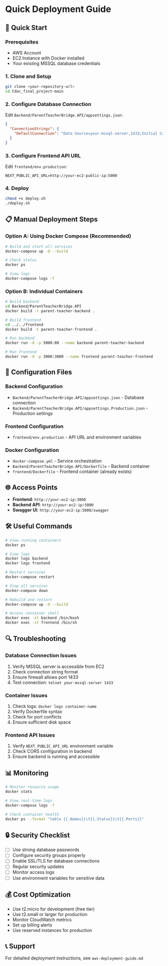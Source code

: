 # Quick Deployment Guide

## 🚀 Quick Start

### Prerequisites
- AWS Account
- EC2 Instance with Docker installed
- Your existing MSSQL database credentials

### 1. Clone and Setup
```bash
git clone <your-repository-url>
cd Cdac_final_project-main
```

### 2. Configure Database Connection
Edit `Backend/ParentTeacherBridge.API/appsettings.json`:
```json
{
  "ConnectionStrings": {
    "DefaultConnection": "Data Source=your-mssql-server,1433;Initial Catalog=ParentTeacherHub;User ID=your-username;Password=your-password;TrustServerCertificate=true;Encrypt=false"
  }
}
```

### 3. Configure Frontend API URL
Edit `frontend/env.production`:
```
NEXT_PUBLIC_API_URL=http://your-ec2-public-ip:5000
```

### 4. Deploy
```bash
chmod +x deploy.sh
./deploy.sh
```

## 📋 Manual Deployment Steps

### Option A: Using Docker Compose (Recommended)
```bash
# Build and start all services
docker-compose up -d --build

# Check status
docker ps

# View logs
docker-compose logs -f
```

### Option B: Individual Containers
```bash
# Build backend
cd Backend/ParentTeacherBridge.API
docker build -t parent-teacher-backend .

# Build frontend
cd ../../frontend
docker build -t parent-teacher-frontend .

# Run backend
docker run -d -p 5000:80 --name backend parent-teacher-backend

# Run frontend
docker run -d -p 3000:3000 --name frontend parent-teacher-frontend
```

## 🔧 Configuration Files

### Backend Configuration
- `Backend/ParentTeacherBridge.API/appsettings.json` - Database connection
- `Backend/ParentTeacherBridge.API/appsettings.Production.json` - Production settings

### Frontend Configuration
- `frontend/env.production` - API URL and environment variables

### Docker Configuration
- `docker-compose.yml` - Service orchestration
- `Backend/ParentTeacherBridge.API/Dockerfile` - Backend container
- `frontend/Dockerfile` - Frontend container (already exists)

## 🌐 Access Points

- **Frontend**: `http://your-ec2-ip:3000`
- **Backend API**: `http://your-ec2-ip:5000`
- **Swagger UI**: `http://your-ec2-ip:5000/swagger`

## 🛠️ Useful Commands

```bash
# View running containers
docker ps

# View logs
docker logs backend
docker logs frontend

# Restart services
docker-compose restart

# Stop all services
docker-compose down

# Rebuild and restart
docker-compose up -d --build

# Access container shell
docker exec -it backend /bin/bash
docker exec -it frontend /bin/sh
```

## 🔍 Troubleshooting

### Database Connection Issues
1. Verify MSSQL server is accessible from EC2
2. Check connection string format
3. Ensure firewall allows port 1433
4. Test connection: `telnet your-mssql-server 1433`

### Container Issues
1. Check logs: `docker logs container-name`
2. Verify Dockerfile syntax
3. Check for port conflicts
4. Ensure sufficient disk space

### Frontend API Issues
1. Verify `NEXT_PUBLIC_API_URL` environment variable
2. Check CORS configuration in backend
3. Ensure backend is running and accessible

## 📊 Monitoring

```bash
# Monitor resource usage
docker stats

# View real-time logs
docker-compose logs -f

# Check container health
docker ps --format "table {{.Names}}\t{{.Status}}\t{{.Ports}}"
```

## 🔒 Security Checklist

- [ ] Use strong database passwords
- [ ] Configure security groups properly
- [ ] Enable SSL/TLS for database connections
- [ ] Regular security updates
- [ ] Monitor access logs
- [ ] Use environment variables for sensitive data

## 💰 Cost Optimization

- Use t2.micro for development (free tier)
- Use t2.small or larger for production
- Monitor CloudWatch metrics
- Set up billing alerts
- Use reserved instances for production

## 📞 Support

For detailed deployment instructions, see `aws-deployment-guide.md`
